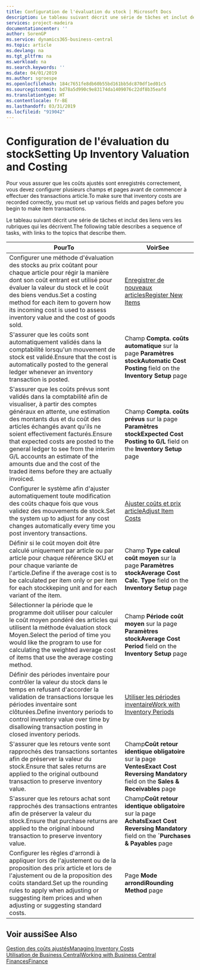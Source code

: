 ```yaml
---
title: Configuration de l'évaluation du stock | Microsoft Docs
description: Le tableau suivant décrit une série de tâches et inclut des liens vers les rubriques qui les décrivent.
services: project-madeira
documentationcenter: ''
author: SorenGP
ms.service: dynamics365-business-central
ms.topic: article
ms.devlang: na
ms.tgt_pltfrm: na
ms.workload: na
ms.search.keywords: ''
ms.date: 04/01/2019
ms.author: sgroespe
ms.openlocfilehash: 184c7651fe8db60b55bd161bb5dc870df1ed01c5
ms.sourcegitcommit: bd78a5d990c9e83174da1409076c22df8b35eafd
ms.translationtype: HT
ms.contentlocale: fr-BE
ms.lasthandoff: 03/31/2019
ms.locfileid: "919042"
---
```

# <a name="setting-up-inventory-valuation-and-costing"></a><span data-ttu-id="46619-103">Configuration de l'évaluation du stock</span><span class="sxs-lookup"><span data-stu-id="46619-103">Setting Up Inventory Valuation and Costing</span></span>
<span data-ttu-id="46619-104">Pour vous assurer que les coûts ajustés sont enregistrés correctement, vous devez configurer plusieurs champs et pages avant de commencer à effectuer des transactions article.</span><span class="sxs-lookup"><span data-stu-id="46619-104">To make sure that inventory costs are recorded correctly, you must set up various fields and pages before you begin to make item transactions.</span></span>

<span data-ttu-id="46619-105">Le tableau suivant décrit une série de tâches et inclut des liens vers les rubriques qui les décrivent.</span><span class="sxs-lookup"><span data-stu-id="46619-105">The following table describes a sequence of tasks, with links to the topics that describe them.</span></span>

|<span data-ttu-id="46619-106">**Pour**</span><span class="sxs-lookup"><span data-stu-id="46619-106">**To**</span></span>|<span data-ttu-id="46619-107">**Voir**</span><span class="sxs-lookup"><span data-stu-id="46619-107">**See**</span></span>|  
|------------|-------------|  
|<span data-ttu-id="46619-108">Configurer une méthode d'évaluation des stocks au prix coûtant pour chaque article pour régir la manière dont son coût entrant est utilisé pour évaluer la valeur du stock et le coût des biens vendus.</span><span class="sxs-lookup"><span data-stu-id="46619-108">Set a costing method for each item to govern how its incoming cost is used to assess inventory value and the cost of goods sold.</span></span>|[<span data-ttu-id="46619-109">Enregistrer de nouveaux articles</span><span class="sxs-lookup"><span data-stu-id="46619-109">Register New Items</span></span>](inventory-how-register-new-items.md)|  
|<span data-ttu-id="46619-110">S'assurer que les coûts sont automatiquement validés dans la comptabilité lorsqu'un mouvement de stock est validé.</span><span class="sxs-lookup"><span data-stu-id="46619-110">Ensure that the cost is automatically posted to the general ledger whenever an inventory transaction is posted.</span></span>|<span data-ttu-id="46619-111">Champ **Compta. coûts automatique** sur la page **Paramètres stock**</span><span class="sxs-lookup"><span data-stu-id="46619-111">**Automatic Cost Posting** field on the **Inventory Setup** page</span></span>|  
|<span data-ttu-id="46619-112">S'assurer que les coûts prévus sont validés dans la comptabilité afin de visualiser, à partir des comptes généraux en attente, une estimation des montants dus et du coût des articles échangés avant qu'ils ne soient effectivement facturés.</span><span class="sxs-lookup"><span data-stu-id="46619-112">Ensure that expected costs are posted to the general ledger to see from the interim G/L accounts an estimate of the amounts due and the cost of the traded items before they are actually invoiced.</span></span>|<span data-ttu-id="46619-113">Champ **Compta. coûts prévus** sur la page **Paramètres stock**</span><span class="sxs-lookup"><span data-stu-id="46619-113">**Expected Cost Posting to G/L** field on the **Inventory Setup** page</span></span>|  
|<span data-ttu-id="46619-114">Configurer le système afin d'ajuster automatiquement toute modification des coûts chaque fois que vous validez des mouvements de stock.</span><span class="sxs-lookup"><span data-stu-id="46619-114">Set the system up to adjust for any cost changes automatically every time you post inventory transactions.</span></span>|[<span data-ttu-id="46619-115">Ajuster coûts et prix article</span><span class="sxs-lookup"><span data-stu-id="46619-115">Adjust Item Costs</span></span>](inventory-how-adjust-item-costs.md)|  
|<span data-ttu-id="46619-116">Définir si le coût moyen doit être calculé uniquement par article ou par article pour chaque référence SKU et pour chaque variante de l'article.</span><span class="sxs-lookup"><span data-stu-id="46619-116">Define if the average cost is to be calculated per item only or per item for each stockkeping unit and for each variant of the item.</span></span>|<span data-ttu-id="46619-117">Champ **Type calcul coût moyen** sur la page **Paramètres stock**</span><span class="sxs-lookup"><span data-stu-id="46619-117">**Average Cost Calc. Type** field on the **Inventory Setup** page</span></span>|  
|<span data-ttu-id="46619-118">Sélectionner la période que le programme doit utiliser pour calculer le coût moyen pondéré des articles qui utilisent la méthode évaluation stock Moyen.</span><span class="sxs-lookup"><span data-stu-id="46619-118">Select the period of time you would like the program to use for calculating the weighted average cost of items that use the average costing method.</span></span>|<span data-ttu-id="46619-119">Champ **Période coût moyen** sur la page **Paramètres stock**</span><span class="sxs-lookup"><span data-stu-id="46619-119">**Average Cost Period** field on the **Inventory Setup** page</span></span>|  
|<span data-ttu-id="46619-120">Définir des périodes inventaire pour contrôler la valeur du stock dans le temps en refusant d'accorder la validation de transactions lorsque les périodes inventaire sont clôturées.</span><span class="sxs-lookup"><span data-stu-id="46619-120">Define inventory periods to control inventory value over time by disallowing transaction posting in closed inventory periods.</span></span>|[<span data-ttu-id="46619-121">Utiliser les périodes inventaire</span><span class="sxs-lookup"><span data-stu-id="46619-121">Work with Inventory Periods</span></span>](finance-how-to-work-with-inventory-periods.md)|  
|<span data-ttu-id="46619-122">S'assurer que les retours vente sont rapprochés des transactions sortantes afin de préserver la valeur du stock.</span><span class="sxs-lookup"><span data-stu-id="46619-122">Ensure that sales returns are applied to the original outbound transaction to preserve inventory value.</span></span>|<span data-ttu-id="46619-123">Champ**Coût retour identique obligatoire** sur la page **Ventes**</span><span class="sxs-lookup"><span data-stu-id="46619-123">**Exact Cost Reversing Mandatory** field on the **Sales & Receivables** page</span></span>|  
|<span data-ttu-id="46619-124">S'assurer que les retours achat sont rapprochés des transactions entrantes afin de préserver la valeur du stock.</span><span class="sxs-lookup"><span data-stu-id="46619-124">Ensure that purchase returns are applied to the original inbound transaction to preserve inventory value.</span></span>|<span data-ttu-id="46619-125">Champ**Coût retour identique obligatoire** sur la page **Achats**</span><span class="sxs-lookup"><span data-stu-id="46619-125">**Exact Cost Reversing Mandatory** field on the **´Purchases & Payables** page</span></span>|
|<span data-ttu-id="46619-126">Configurer les règles d'arrondi à appliquer lors de l'ajustement ou de la proposition des prix article et lors de l'ajustement ou de la proposition des coûts standard.</span><span class="sxs-lookup"><span data-stu-id="46619-126">Set up the rounding rules to apply when adjusting or suggesting item prices and when adjusting or suggesting standard costs.</span></span>|<span data-ttu-id="46619-127">Page **Mode arrondi**</span><span class="sxs-lookup"><span data-stu-id="46619-127">**Rounding Method** page</span></span>|  

## <a name="see-also"></a><span data-ttu-id="46619-128">Voir aussi</span><span class="sxs-lookup"><span data-stu-id="46619-128">See Also</span></span>  
[<span data-ttu-id="46619-129">Gestion des coûts ajustés</span><span class="sxs-lookup"><span data-stu-id="46619-129">Managing Inventory Costs</span></span>](finance-manage-inventory-costs.md)  
[<span data-ttu-id="46619-130">Utilisation de Business Central</span><span class="sxs-lookup"><span data-stu-id="46619-130">Working with Business Central</span></span>](ui-work-product.md)  
[<span data-ttu-id="46619-131">Finances</span><span class="sxs-lookup"><span data-stu-id="46619-131">Finance</span></span>](finance.md)  
